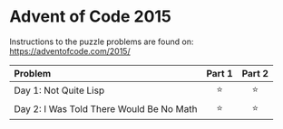 ﻿# Advent of Code 2015

Instructions to the puzzle problems are found on: https://adventofcode.com/2015/

| **Problem**                              | Part 1 | Part 2 |
|:-----------------------------------------|:------:|:------:|
| Day 1: Not Quite Lisp                    | :star: | :star: |
| Day 2: I Was Told There Would Be No Math | :star: | :star: |